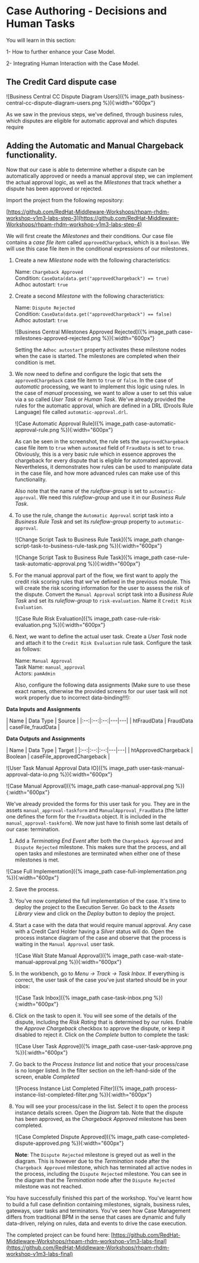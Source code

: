 # Case Authoring - Decisions and Human Tasks

You will learn in this section:

1- How to further enhance your Case Model.

2- Integrating Human Interaction with the Case Model.

## The Credit Card dispute case


![Business Central CC Dispute Diagram Users]({% image_path business-central-cc-dispute-diagram-users.png %}){:width="600px"}

As we saw in the previous steps, we've defined, through business rules, which disputes are eligible for automatic approval and which disputes require


## Adding the Automatic and Manual Chargeback functionality.

Now that our case is able to determine whether a dispute can be automatically approved or needs a manual approval step, we can implement the actual approval logic, as well as the _Milestones_ that track whether a dispute has been approved or rejected.

Import the project from the following repository:

[https://github.com/RedHat-Middleware-Workshops/rhpam-rhdm-workshop-v1m3-labs-step-3](https://github.com/RedHat-Middleware-Workshops/rhpam-rhdm-workshop-v1m3-labs-step-4)


We will first create the _Milestones_ and their conditions. Our case file contains a _case file item_ called `approvedChargeback`, which is a `Boolean`. We will use this case file item in the conditional expressions of our milestones.

1. Create a new _Milestone_ node with the following characteristics:

    Name: `Chargeback Approved`  
    Condition: `CaseData(data.get("approvedChargeback") == true)`  
    Adhoc autostart: `true`

2. Create a second _Milestone_ with the following characteristics:

    Name: `Dispute Rejected`  
    Condition: `CaseData(data.get("approvedChargeback") == false)`  
    Adhoc autostart: `true`

      ![Business Central Milestones Approved Rejected]({% image_path case-milestones-approved-rejected.png %}){:width="600px"}

    Setting the `Adhoc autostart` property activates these milestone nodes when the case is started. The milestones are completed when their condition is met.

3. We now need to define and configure the logic that sets the `approvedChargeback` case file item to `true` or `false`. In the case of _automatic_ processing, we want to implement this logic using rules. In the case of _manual_ processing, we want to allow a user to set this value via a so called _User Task_ or _Human Task_. We've already provided the rules for the automatic approval, which are defined in a DRL (Drools Rule Language) file called `automatic-approval.drl`.

    ![Case Automatic Approval Rule]({% image_path case-automatic-approval-rule.png %}){:width="600px"}

    As can be seen in the screenshot, the rule sets the `approvedChargeback` case file item to `true` when `automated` field of `FraudData` is set to `true`. Obviously, this is a very basic rule which in essence approves the chargeback for every dispute that is eligible for automated approval. Nevertheless, it demonstrates how rules can be used to manipulate data in the case file, and how more advanced rules can make use of this functionality.

    Also note that the name of the _ruleflow-group_ is set to `automatic-approval`. We need this _ruleflow-group_ and use it in our _Business Rule Task_.

4. To use the rule, change the `Automatic Approval` script task into a _Business Rule Task_ and set its _ruleflow-group_ property to `automatic-approval`.

    ![Change Script Task to Business Rule Task]({% image_path change-script-task-to-business-rule-task.png %}){:width="600px"}

    ![Change Script Task to Business Rule Task]({% image_path case-rule-task-automatic-approval.png %}){:width="600px"}

5. For the manual approval part of the flow, we first want to apply the credit risk scoring rules that we've defined in the previous module. This will create the risk scoring information for the user to assess the risk of the dispute. Convert the `Manual Approval` script task into a _Business Rule Task_ and set its _ruleflow-group_ to `risk-evaluation`. Name it `Credit Risk Evaluation`.

    ![Case Rule Risk Evaluation]({% image_path case-rule-risk-evaluation.png %}){:width="600px"}

6. Next, we want to define the actual user task. Create a _User Task_ node and attach it to the `Credit Risk Evaluation` rule task. Configure the task as follows:

    Name: `Manual Approval`  
    Task Name: `manual_approval`  
    Actors: `pamAdmin`  

    Also, configure the following data assignments (Make sure to use these exact names, otherwise the provided screens for our user task will not work properly due to incorrect data-binding!!!):

**Data Inputs and Assignments**

| Name  | Data Type | Source |
|:--:|:--:|:--:|---|---|
| htFraudData | FraudData | caseFile_fraudData |

**Data Outputs and Assignments**

| Name  | Data Type | Target |
|:--:|:--:|:--:|---|---|
| htApprovedChargeback | Boolean | caseFile_approvedChargeback |     

![User Task Manual Approval Data IO]({% image_path user-task-manual-approval-data-io.png %}){:width="600px"}

![Case Manual Approval]({% image_path case-manual-approval.png %}){:width="600px"}

We've already provided the forms for this user task for you. They are in the assets `manual_approval-taskform` and `ManualApproval_FraudData` (the latter one defines the form for the `FraudData` object. It is included in the `manual_approval-taskform`). We now just have to finish some last details of our case: termination.

1. Add a _Terminating End Event_ after both the `Chargeback Approved` and `Dispute Rejected` milestone. This makes sure that the process, and all open tasks and milestones are terminated when either one of these milestones is met.

![Case Full Implementation]({% image_path case-full-implementation.png %}){:width="600px"}

2. Save the process.

3. You've now completed the full implementation of the case. It's time to deploy the project to the Execution Server. Go back to the _Assets Library_ view and click on the _Deploy_ button to deploy the project.

4. Start a case with the data that would require manual approval. Any case with a Credit Card Holder having a _Silver_ status will do. Open the process instance diagram of the case and observe that the process is waiting in the `Manual Approval` user task.

    ![Case Wait State Manual Approval]({% image_path case-wait-state-manual-approval.png %}){:width="600px"}

5. In the workbench, go to _Menu -> Track -> Task Inbox_. If everything is correct, the user task of the case you've just started should be in your inbox:

    ![Case Task Inbox]({% image_path case-task-inbox.png %}){:width="600px"}

6. Click on the task to open it. You will see some of the details of the dispute, including the _Risk Rating_ that is determined by our rules. Enable the _Approve Chargeback_ checkbox to approve the dispute, or keep it disabled to reject it. Click on the _Complete_ button to complete the task:

    ![Case User Task Approve]({% image_path case-user-task-approve.png %}){:width="600px"}

7. Go back to the _Process Instance_ list and notice that your process/case is no longer listed. In the filter section on the left-hand-side of the screen, enable _Completed_

    ![Process Instance List Completed Filter]({% image_path process-instance-list-completed-filter.png %}){:width="600px"}

8. You will see your process/case in the list. Select it to open the process instance details screen. Open the _Diagram_ tab. Note that the dispute has been approved, as the _Chargeback Approved_ milestone has been completed.

    ![Case Completed Dispute Approved]({% image_path case-completed-dispute-approved.png %}){:width="600px"}

    **Note**: The `Dispute Rejected` milestone is greyed out as well in the diagram. This is however due to the _Termination_ node after the `Chargeback Approved` milestone, which has terminated all active nodes in the process, including the `Dispute Rejected` milestone. You can see in the diagram that the _Termination_ node after the `Dispute Rejected` milestone was not reached.


You have successfully finished this part of the workshop. You've learnt how to build a full case definition containing milestones, signals, business rules, gateways, user tasks and terminators. You've seen how Case Management differs from traditional BPM in the sense that cases are dynamic and fully data-driven, relying on rules, data and events to drive the case execution.

The completed project can be found here: [https://github.com/RedHat-Middleware-Workshops/rhpam-rhdm-workshop-v1m3-labs-final](https://github.com/RedHat-Middleware-Workshops/rhpam-rhdm-workshop-v1m3-labs-final)
